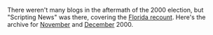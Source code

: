 There weren't many blogs in the aftermath of the 2000 election, but "Scripting News" was there, covering the <a href="https://www.google.com/search?q=site%3Ascripting.com+%22florida+recount%22">Florida recount</a>. Here's the archive for <a href="http://scripting.com/2000/11.html">November</a> and <a href="http://scripting.com/2000/12.html">December</a> 2000. 
